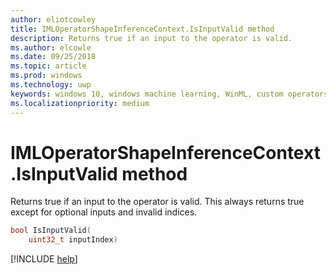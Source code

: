 ```yaml
---
author: eliotcowley
title: IMLOperatorShapeInferenceContext.IsInputValid method
description: Returns true if an input to the operator is valid.
ms.author: elcowle
ms.date: 09/25/2018
ms.topic: article
ms.prod: windows
ms.technology: uwp
keywords: windows 10, windows machine learning, WinML, custom operators, IsInputValid
ms.localizationpriority: medium
---
```


# IMLOperatorShapeInferenceContext.IsInputValid method

Returns true if an input to the operator is valid. This always returns true except for optional inputs and invalid indices.

```cpp
bool IsInputValid(
    uint32_t inputIndex)
```

[!INCLUDE [help](../includes/get-help.md)]